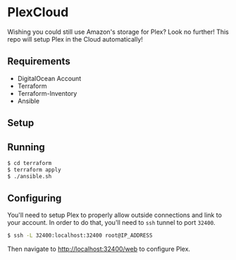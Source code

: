 # PlexCloud

Wishing you could still use Amazon's storage for Plex?  Look no further!  This repo will setup Plex in the Cloud automatically!

## Requirements

* DigitalOcean Account
* Terraform
* Terraform-Inventory
* Ansible

## Setup

## Running

```bash
$ cd terraform
$ terraform apply
$ ./ansible.sh
```

## Configuring

You'll need to setup Plex to properly allow outside connections and link to your account.  In order to do that, you'll need to `ssh` tunnel to port `32400`.

```bash
$ ssh -L 32400:localhost:32400 root@IP_ADDRESS
```

Then navigate to <http://localhost:32400/web> to configure Plex.